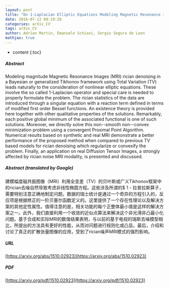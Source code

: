 ```yaml
---
layout: post
title: "On 1-Laplacian Elliptic Equations Modeling Magnetic Resonance Image Rician Denoising"
date: 2016-07-12 09:19:28
categories: arXiv_CV
tags: arXiv_CV
author: Adrian Martin, Emanuele Schiavi, Sergio Segura de Leon
mathjax: true
---
```


* content
{:toc}

##### Abstract
Modeling magnitude Magnetic Resonance Images (MRI) rician denoising in a Bayesian or generalized Tikhonov framework using Total Variation (TV) leads naturally to the consideration of nonlinear elliptic equations. These involve the so called $1$-Laplacian operator and special care is needed to properly formulate the problem. The rician statistics of the data are introduced through a singular equation with a reaction term defined in terms of modified first order Bessel functions. An existence theory is provided here together with other qualitative properties of the solutions. Remarkably, each positive global minimum of the associated functional is one of such solutions. Moreover, we directly solve this non--smooth non--convex minimization problem using a convergent Proximal Point Algorithm. Numerical results based on synthetic and real MRI demonstrate a better performance of the proposed method when compared to previous TV based models for rician denoising which regularize or convexify the problem. Finally, an application on real Diffusion Tensor Images, a strongly affected by rician noise MRI modality, is presented and discussed.

##### Abstract (translated by Google)
建模幅度磁共振图像（MRI）利用全变差（TV）的贝叶斯或广义Tikhonov框架中的rician去噪自然导致考虑非线性椭圆方程。这些涉及所谓的$ 1  - 拉普拉斯算子，需要特别注意正确地制定问题。数据的瑞士统计是通过一个奇异的方程引入的，反应项是根据修正的一阶贝塞尔函数定义的。这里提供了一个存在性理论以及解决方案的其他定性属性。值得注意的是，相关功能的每个正整体最小值是这样的解决方案之一。此外，我们直接利用一个收敛的近似点算法来解决这个非光滑非凸最小化问题。基于合成和实际MRI的数值结果表明，与以前的基于电视的瑞斯去噪模型相比，所提出的方法具有更好的性能，从而对问题进行规则化或凸显。最后，介绍和讨论了真正的扩散张量图像的应用，受到了rician噪声MRI模式的强烈影响。

##### URL
[https://arxiv.org/abs/1510.02923](https://arxiv.org/abs/1510.02923)

##### PDF
[https://arxiv.org/pdf/1510.02923](https://arxiv.org/pdf/1510.02923)

